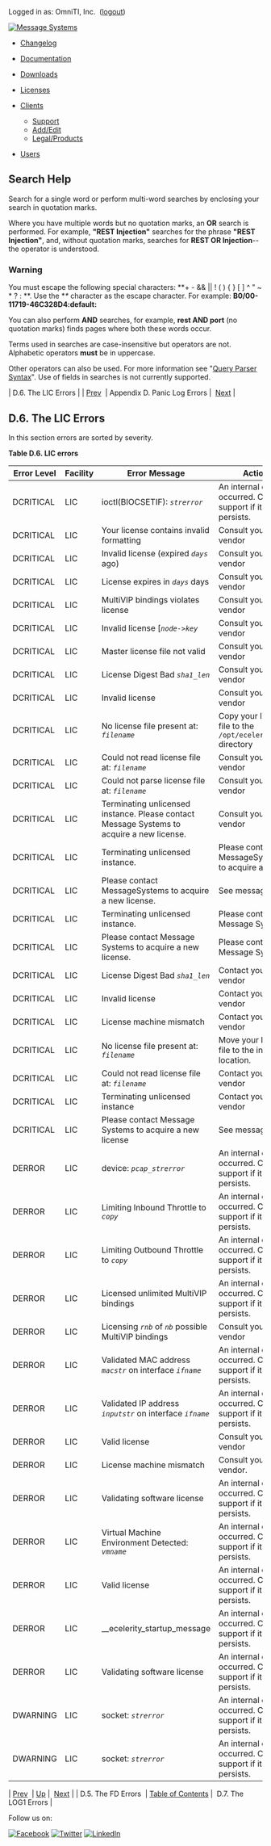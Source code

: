Logged in as: OmniTI, Inc.  ([logout](https://support.messagesystems.com/logout.php))

[![Message Systems](https://support.messagesystems.com/images/ms-white205.png)](https://support.messagesystems.com/start.php) 

*   [Changelog](https://support.messagesystems.com/start.php?show=changelog)
*   [Documentation](https://support.messagesystems.com/docs/)
*   [Downloads](https://support.messagesystems.com/start.php)

*   [Licenses](https://support.messagesystems.com/license_summary.php)
*   <a href="">Clients</a>
    *   [Support](https://support.messagesystems.com/cs.php)
    *   [Add/Edit](https://support.messagesystems.com/edit_client.php)
    *   [Legal/Products](https://support.messagesystems.com/edit_products.php)
*   [Users](https://support.messagesystems.com/edit_customer.php)

## Search Help

Search for a single word or perform multi-word searches by enclosing your search in quotation marks.

Where you have multiple words but no quotation marks, an **OR** search is performed. For example, **"REST Injection"** searches for the phrase **"REST Injection"**, and, without quotation marks, searches for **REST OR Injection**--the operator is understood.

### Warning

You must escape the following special characters: **+ - && || ! ( ) { } [ ] ^ " ~ * ? : \**. Use the **\** character as the escape character. For example: **B0/00-11719-46C328D4\:default\:**

You can also perform **AND** searches, for example, **rest AND port** (no quotation marks) finds pages where both these words occur.

Terms used in searches are case-insensitive but operators are not. Alphabetic operators **must** be in uppercase.

Other operators can also be used. For more information see "[Query Parser Syntax](https://lucene.apache.org/core/old_versioned_docs/versions/3_0_0/queryparsersyntax.html)". Use of fields in searches is not currently supported.

| D.6. The LIC Errors |
| [Prev](FD-panic-log-errors.php)  | Appendix D. Panic Log Errors |  [Next](LOG1-panic-log-errors.php) |

## D.6. The LIC Errors

In this section errors are sorted by severity.

<a name="LIC-table-panic-log-errors"></a>

**Table D.6. LIC errors**

| Error Level | Facility | Error Message | Action |
| --- | --- | --- | --- |
| DCRITICAL | LIC | ioctl(BIOCSETIF): *`strerror`* | An internal error occurred. Contact support if it persists. |
| DCRITICAL | LIC | Your license contains invalid formatting | Consult your vendor |
| DCRITICAL | LIC | Invalid license (expired *`days`* ago) | Consult your vendor |
| DCRITICAL | LIC | License expires in *`days`* days | Consult your vendor |
| DCRITICAL | LIC | MultiVIP bindings violates license | Consult your vendor |
| DCRITICAL | LIC | Invalid license [*`node->key`* | Consult your vendor |
| DCRITICAL | LIC | Master license file not valid | Consult your vendor |
| DCRITICAL | LIC | License Digest Bad *`sha1_len`* | Consult your vendor |
| DCRITICAL | LIC | Invalid license | Consult your vendor |
| DCRITICAL | LIC | No license file present at: *`filename`* | Copy your license file to the `/opt/ecelerity/etc` directory |
| DCRITICAL | LIC | Could not read license file at: *`filename`* | Consult your vendor |
| DCRITICAL | LIC | Could not parse license file at: *`filename`* | Consult your vendor |
| DCRITICAL | LIC | Terminating unlicensed instance. Please contact Message Systems to acquire a new license. | Consult your vendor |
| DCRITICAL | LIC | Terminating unlicensed instance. | Please contact MessageSystems to acquire a license |
| DCRITICAL | LIC | Please contact MessageSystems to acquire a new license. | See message |
| DCRITICAL | LIC | Terminating unlicensed instance. | Please contact Message Systems |
| DCRITICAL | LIC | Please contact Message Systems to acquire a new license. | Please contact Message Systems |
| DCRITICAL | LIC | License Digest Bad *`sha1_len`* | Contact your vendor |
| DCRITICAL | LIC | Invalid license | Contact your vendor |
| DCRITICAL | LIC | License machine mismatch | Contact your vendor |
| DCRITICAL | LIC | No license file present at: *`filename`* | Move your license file to the indicated location. |
| DCRITICAL | LIC | Could not read license file at: *`filename`* | Contact your vendor |
| DCRITICAL | LIC | Terminating unlicensed instance | Contact your vendor |
| DCRITICAL | LIC | Please contact Message Systems to acquire a new license | See message |
| DERROR | LIC | device: *`pcap_strerror`* | An internal error occurred. Contact support if it persists. |
| DERROR | LIC | Limiting Inbound Throttle to *`copy`* | An internal error occurred. Contact support if it persists. |
| DERROR | LIC | Limiting Outbound Throttle to *`copy`* | An internal error occurred. Contact support if it persists. |
| DERROR | LIC | Licensed unlimited MultiVIP bindings | An internal error occurred. Contact support if it persists. |
| DERROR | LIC | Licensing *`rnb`* of *`nb`* possible MultiVIP bindings | Consult your vendor |
| DERROR | LIC | Validated MAC address *`macstr`* on interface *`ifname`* | An internal error occurred. Contact support if it persists. |
| DERROR | LIC | Validated IP address *`inputstr`* on interface *`ifname`* | An internal error occurred. Contact support if it persists. |
| DERROR | LIC | Valid license | Consult your vendor |
| DERROR | LIC | License machine mismatch | Consult your vendor. |
| DERROR | LIC | Validating software license | An internal error occurred. Contact support if it persists. |
| DERROR | LIC | Virtual Machine Environment Detected: *`vmname`* | An internal error occurred. Contact support if it persists. |
| DERROR | LIC | Valid license | An internal error occurred. Contact support if it persists. |
| DERROR | LIC | __ecelerity_startup_message | An internal error occurred. Contact support if it persists. |
| DERROR | LIC | Validating software license | An internal error occurred. Contact support if it persists. |
| DWARNING | LIC | socket: *`strerror`* | An internal error occurred. Contact support if it persists. |
| DWARNING | LIC | socket: *`strerror`* | An internal error occurred. Contact support if it persists. |

| [Prev](FD-panic-log-errors.php)  | [Up](error-messages.php) |  [Next](LOG1-panic-log-errors.php) |
| D.5. The FD Errors  | [Table of Contents](index.php) |  D.7. The LOG1 Errors |

Follow us on:

[![Facebook](https://support.messagesystems.com/images/icon-facebook.png)](http://www.facebook.com/messagesystems) [![Twitter](https://support.messagesystems.com/images/icon-twitter.png)](http://twitter.com/#!/MessageSystems) [![LinkedIn](https://support.messagesystems.com/images/icon-linkedin.png)](http://www.linkedin.com/company/message-systems)